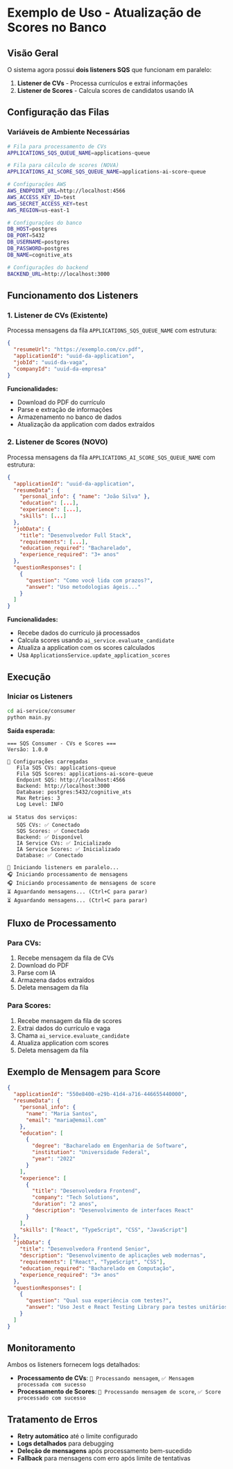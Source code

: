 # Exemplo de Uso - Atualização de Scores no Banco

## Visão Geral

O sistema agora possui **dois listeners SQS** que funcionam em paralelo:

1. **Listener de CVs** - Processa currículos e extrai informações
2. **Listener de Scores** - Calcula scores de candidatos usando IA

## Configuração das Filas

### Variáveis de Ambiente Necessárias

```bash
# Fila para processamento de CVs
APPLICATIONS_SQS_QUEUE_NAME=applications-queue

# Fila para cálculo de scores (NOVA)
APPLICATIONS_AI_SCORE_SQS_QUEUE_NAME=applications-ai-score-queue

# Configurações AWS
AWS_ENDPOINT_URL=http://localhost:4566
AWS_ACCESS_KEY_ID=test
AWS_SECRET_ACCESS_KEY=test
AWS_REGION=us-east-1

# Configurações do banco
DB_HOST=postgres
DB_PORT=5432
DB_USERNAME=postgres
DB_PASSWORD=postgres
DB_NAME=cognitive_ats

# Configurações do backend
BACKEND_URL=http://localhost:3000
```

## Funcionamento dos Listeners

### 1. Listener de CVs (Existente)

Processa mensagens da fila `APPLICATIONS_SQS_QUEUE_NAME` com estrutura:

```json
{
  "resumeUrl": "https://exemplo.com/cv.pdf",
  "applicationId": "uuid-da-application",
  "jobId": "uuid-da-vaga",
  "companyId": "uuid-da-empresa"
}
```

**Funcionalidades:**
- Download do PDF do currículo
- Parse e extração de informações
- Armazenamento no banco de dados
- Atualização da application com dados extraídos

### 2. Listener de Scores (NOVO)

Processa mensagens da fila `APPLICATIONS_AI_SCORE_SQS_QUEUE_NAME` com estrutura:

```json
{
  "applicationId": "uuid-da-application",
  "resumeData": {
    "personal_info": { "name": "João Silva" },
    "education": [...],
    "experience": [...],
    "skills": [...]
  },
  "jobData": {
    "title": "Desenvolvedor Full Stack",
    "requirements": [...],
    "education_required": "Bacharelado",
    "experience_required": "3+ anos"
  },
  "questionResponses": [
    {
      "question": "Como você lida com prazos?",
      "answer": "Uso metodologias ágeis..."
    }
  ]
}
```

**Funcionalidades:**
- Recebe dados do currículo já processados
- Calcula scores usando `ai_service.evaluate_candidate`
- Atualiza a application com os scores calculados
- Usa `ApplicationsService.update_application_scores`

## Execução

### Iniciar os Listeners

```bash
cd ai-service/consumer
python main.py
```

**Saída esperada:**
```
=== SQS Consumer - CVs e Scores ===
Versão: 1.0.0

🔧 Configurações carregadas
   Fila SQS CVs: applications-queue
   Fila SQS Scores: applications-ai-score-queue
   Endpoint SQS: http://localhost:4566
   Backend: http://localhost:3000
   Database: postgres:5432/cognitive_ats
   Max Retries: 3
   Log Level: INFO

📊 Status dos serviços:
   SQS CVs: ✅ Conectado
   SQS Scores: ✅ Conectado
   Backend: ✅ Disponível
   IA Service CVs: ✅ Inicializado
   IA Service Scores: ✅ Inicializado
   Database: ✅ Conectado

🚀 Iniciando listeners em paralelo...
🎧 Iniciando processamento de mensagens
🎧 Iniciando processamento de mensagens de score
⏳ Aguardando mensagens... (Ctrl+C para parar)
⏳ Aguardando mensagens... (Ctrl+C para parar)
```

## Fluxo de Processamento

### Para CVs:
1. Recebe mensagem da fila de CVs
2. Download do PDF
3. Parse com IA
4. Armazena dados extraídos
5. Deleta mensagem da fila

### Para Scores:
1. Recebe mensagem da fila de scores
2. Extrai dados do currículo e vaga
3. Chama `ai_service.evaluate_candidate`
4. Atualiza application com scores
5. Deleta mensagem da fila

## Exemplo de Mensagem para Score

```json
{
  "applicationId": "550e8400-e29b-41d4-a716-446655440000",
  "resumeData": {
    "personal_info": {
      "name": "Maria Santos",
      "email": "maria@email.com"
    },
    "education": [
      {
        "degree": "Bacharelado em Engenharia de Software",
        "institution": "Universidade Federal",
        "year": "2022"
      }
    ],
    "experience": [
      {
        "title": "Desenvolvedora Frontend",
        "company": "Tech Solutions",
        "duration": "2 anos",
        "description": "Desenvolvimento de interfaces React"
      }
    ],
    "skills": ["React", "TypeScript", "CSS", "JavaScript"]
  },
  "jobData": {
    "title": "Desenvolvedora Frontend Senior",
    "description": "Desenvolvimento de aplicações web modernas",
    "requirements": ["React", "TypeScript", "CSS"],
    "education_required": "Bacharelado em Computação",
    "experience_required": "3+ anos"
  },
  "questionResponses": [
    {
      "question": "Qual sua experiência com testes?",
      "answer": "Uso Jest e React Testing Library para testes unitários"
    }
  ]
}
```

## Monitoramento

Ambos os listeners fornecem logs detalhados:

- **Processamento de CVs**: `📝 Processando mensagem`, `✅ Mensagem processada com sucesso`
- **Processamento de Scores**: `📝 Processando mensagem de score`, `✅ Score processado com sucesso`

## Tratamento de Erros

- **Retry automático** até o limite configurado
- **Logs detalhados** para debugging
- **Deleção de mensagens** após processamento bem-sucedido
- **Fallback** para mensagens com erro após limite de tentativas
